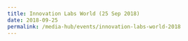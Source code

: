 ```yaml
---
title: Innovation Labs World (25 Sep 2018)
date: 2018-09-25
permalink: /media-hub/events/innovation-labs-world-2018
---
```

